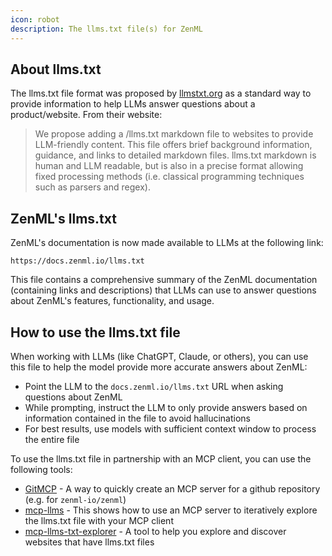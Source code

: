 ```yaml
---
icon: robot
description: The llms.txt file(s) for ZenML
---
```


## About llms.txt
The llms.txt file format was proposed by [llmstxt.org](https://llmstxt.org/) as a standard way to provide information to help LLMs answer questions about a product/website. From their website:

> We propose adding a /llms.txt markdown file to websites to provide LLM-friendly content. This file offers brief background information, guidance, and links to detailed markdown files. llms.txt markdown is human and LLM readable, but is also in a precise format allowing fixed processing methods (i.e. classical programming techniques such as parsers and regex).

## ZenML's llms.txt

ZenML's documentation is now made available to LLMs at the following link:

```
https://docs.zenml.io/llms.txt
```

This file contains a comprehensive summary of the ZenML documentation
(containing links and descriptions) that LLMs can use to answer questions about
ZenML's features, functionality, and usage.

## How to use the llms.txt file

When working with LLMs (like ChatGPT, Claude, or others), you can use this file to help the model provide more accurate answers about ZenML:

- Point the LLM to the `docs.zenml.io/llms.txt` URL when asking questions about ZenML
- While prompting, instruct the LLM to only provide answers based on information contained in the file to avoid hallucinations
- For best results, use models with sufficient context window to process the entire file

To use the llms.txt file in partnership with an MCP client, you can use the
following tools:

- [GitMCP](https://gitmcp.io/) - A way to quickly create an MCP server for a github repository (e.g. for `zenml-io/zenml`)
- [mcp-llms](https://github.com/parlance-labs/mcp-llms.txt/) - This shows how to use an MCP server to iteratively explore the llms.txt file with your MCP client
- [mcp-llms-txt-explorer](https://github.com/thedaviddias/mcp-llms-txt-explorer) -  A tool to help you explore and discover websites that have llms.txt files
